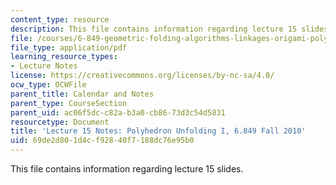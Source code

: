 ```yaml
---
content_type: resource
description: This file contains information regarding lecture 15 slides.
file: /courses/6-849-geometric-folding-algorithms-linkages-origami-polyhedra-fall-2012/69de2d801d4cf92840f7188dc76e95b0_MIT6_849F12_L15.pdf
file_type: application/pdf
learning_resource_types:
- Lecture Notes
license: https://creativecommons.org/licenses/by-nc-sa/4.0/
ocw_type: OCWFile
parent_title: Calendar and Notes
parent_type: CourseSection
parent_uid: ac06f5dc-c82a-b3a0-cb86-73d3c54d5831
resourcetype: Document
title: 'Lecture 15 Notes: Polyhedron Unfolding I, 6.849 Fall 2010'
uid: 69de2d80-1d4c-f928-40f7-188dc76e95b0
---
```

This file contains information regarding lecture 15 slides.